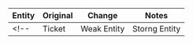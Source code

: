 |Entity| Original       | Change       | Notes                                    |
|------| --------       | ------       |------------------------------------------|
<!-- |Ticket| Weak Entity    | Storng Entity|ticket can be identified by its own (T_NO)|  -->
